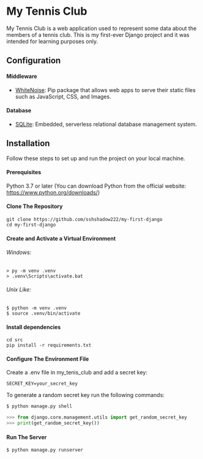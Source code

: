 # My Tennis Club

My Tennis Club is a web application used to represent some data
about the members of a tennis club. This is
my first-ever Django project and it was intended for learning
purposes only.

## Configuration

#### Middleware

* [WhiteNoise](https://whitenoise.readthedocs.io/en/latest/): Pip package
that allows web apps to serve their static files such as JavaScript, CSS,
and Images.

#### Database 

* [SQLite](https://www.sqlite.org/index.html): Embedded, serverless
relational database management system. 

## Installation

Follow these steps to set up and run the project on your local machine.

#### Prerequisites

Python 3.7 or later (You can download Python from the official website:
https://www.python.org/downloads/)

#### Clone The Repository

```shell
git clone https://github.com/sshshadow222/my-first-django
cd my-first-django
```

#### Create and Activate a Virtual Environment

###### Windows:

```shell
> py -m venv .venv 
> .venv\Scripts\activate.bat
```

###### Unix Like:

```shell
$ python -m venv .venv
$ source .venv/bin/activate
```

#### Install dependencies

```shell
cd src
pip install -r requirements.txt
```

#### Configure The Environment File

Create a .env file in my_tenis_club and add a secret key:

```env
SECRET_KEY=your_secret_key
```

To generate a random secret key run the following commands:

```python
$ python manage.py shell

>>> from django.core.management.utils import get_random_secret_key
>>> print(get_random_secret_key())
```

#### Run The Server

```shell
$ python manage.py runserver
```